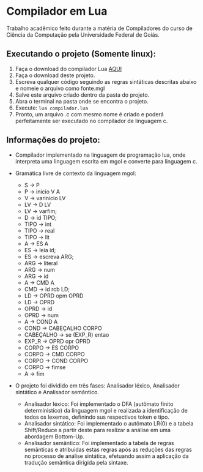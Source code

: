 # Compilador em Lua
Trabalho acadêmico feito durante a matéria de Compiladores do curso de Ciência da Computação pela Universidade Federal de Goiás.

## Executando o projeto (Somente linux):

1. Faça o download do compilador Lua [AQUI](https://www.lua.org/download.html)
2. Faça o download deste projeto.
3. Escreva qualquer código seguindo as regras sintáticas descritas abaixo e nomeie o arquivo como fonte.mgl
4. Salve este arquivo criado dentro da pasta do projeto.
5. Abra o terminal na pasta onde se encontra o projeto.
6. Execute: `lua compilador.lua`
7. Pronto, um arquivo .c com mesmo nome é criado e poderá perfeitamente ser executado no compilador de linguagem c.


## Informações do projeto:

* Compilador implementado na linguagem de programação lua, onde interpreta uma linguagem escrita em mgol e converte para linguagem c.

* Gramática livre de contexto da linguagem mgol:
  * S -> P
  * P -> inicio V A
  * V -> varinicio LV
  * LV -> D LV
  * LV -> varfim;
  * D -> id TIPO;
  * TIPO -> int
  * TIPO -> real
  * TIPO -> lit
  * A -> ES A
  * ES -> leia id;
  * ES -> escreva ARG;
  * ARG -> literal
  * ARG -> num
  * ARG -> id
  * A -> CMD A
  * CMD -> id rcb LD;
  * LD -> OPRD opm OPRD
  * LD -> OPRD
  * OPRD -> id
  * OPRD -> num
  * A -> COND A
  * COND -> CABEÇALHO CORPO
  * CABEÇALHO -> se (EXP_R) entao
  * EXP_R -> OPRD opr OPRD
  * CORPO -> ES CORPO
  * CORPO -> CMD CORPO
  * CORPO -> COND CORPO
  * CORPO -> fimse
  * A -> fim

* O projeto foi dividido em três fases: Analisador léxico, Analisador sintático e Analisador semântico.
  * Analisador léxico: Foi implementado o DFA (autômato finito deterministico) da linguagem mgol e realizada a identificação de todos os lexemas, definindo sus respectivos token e tipo.
  * Analisador sintático: Foi implementado o autômato LR(0) e a tabela Shift/Reduce a partir deste para realizar a análise em uma abordagem Bottom-Up.
  * Analisador semântico: Foi implementado a tabela de regras semânticas e atribuidas estas regras após as reduções das regras no processo de análise sintática, efetuando assim a aplicação da tradução semântica dirigida pela sintaxe.
